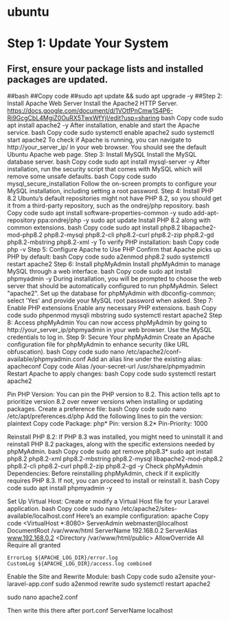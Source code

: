 # ubuntu
# Step 1: Update Your System
## First, ensure your package lists and installed packages are updated.
##bash
##Copy code
##sudo apt update && sudo apt upgrade -y
##Step 2: Install Apache Web Server
Install the Apache2 HTTP Server.
https://docs.google.com/document/d/1VOtfPnCmw1S4P6-Ri9GcgCbL4MgiZ0OuRX5TwxWfYjI/edit?usp=sharing
bash
Copy code
sudo apt install apache2 -y
After installation, enable and start the Apache service.
bash
Copy code
sudo systemctl enable apache2 sudo systemctl start apache2
To check if Apache is running, you can navigate to http://your_server_ip/ in your web browser. You should see the default Ubuntu Apache web page.
Step 3: Install MySQL
Install the MySQL database server.
bash
Copy code
sudo apt install mysql-server -y
After installation, run the security script that comes with MySQL which will remove some unsafe defaults.
bash
Copy code
sudo mysql_secure_installation
Follow the on-screen prompts to configure your MySQL installation, including setting a root password.
Step 4: Install PHP 8.2
Ubuntu’s default repositories might not have PHP 8.2, so you should get it from a third-party repository, such as the ondrej/php repository.
bash
Copy code
sudo apt install software-properties-common -y sudo add-apt-repository ppa:ondrej/php -y sudo apt update
Install PHP 8.2 along with common extensions.
bash
Copy code
sudo apt install php8.2 libapache2-mod-php8.2 php8.2-mysql php8.2-cli php8.2-curl php8.2-zip php8.2-gd php8.2-mbstring php8.2-xml -y
To verify PHP installation:
bash
Copy code
php -v
Step 5: Configure Apache to Use PHP
Confirm that Apache picks up PHP by default:
bash
Copy code
sudo a2enmod php8.2 sudo systemctl restart apache2
Step 6: Install phpMyAdmin
Install phpMyAdmin to manage MySQL through a web interface.
bash
Copy code
sudo apt install phpmyadmin -y
During installation, you will be prompted to choose the web server that should be automatically configured to run phpMyAdmin. Select "apache2".
Set up the database for phpMyAdmin with dbconfig-common; select 'Yes' and provide your MySQL root password when asked.
Step 7: Enable PHP extensions
Enable any necessary PHP extensions.
bash
Copy code
sudo phpenmod mysqli mbstring sudo systemctl restart apache2
Step 8: Access phpMyAdmin
You can now access phpMyAdmin by going to http://your_server_ip/phpmyadmin in your web browser. Use the MySQL credentials to log in.
Step 9: Secure Your phpMyAdmin
Create an Apache configuration file for phpMyAdmin to enhance security (like URL obfuscation).
bash
Copy code
sudo nano /etc/apache2/conf-available/phpmyadmin.conf
Add an alias line under the existing alias:
apacheconf
Copy code
Alias /your-secret-url /usr/share/phpmyadmin
Restart Apache to apply changes:
bash
Copy code
sudo systemctl restart apache2
 

Pin PHP Version: You can pin the PHP version to 8.2. This action tells apt to prioritize version 8.2 over newer versions when installing or updating packages.
Create a preference file:
bash
Copy code
sudo nano /etc/apt/preferences.d/php
Add the following lines to pin the version:
plaintext
Copy code
Package: php* Pin: version 8.2* Pin-Priority: 1000
 

Reinstall PHP 8.2: If PHP 8.3 was installed, you might need to uninstall it and reinstall PHP 8.2 packages, along with the specific extensions needed by phpMyAdmin.
bash
Copy code
sudo apt remove php8.3* 
sudo apt install php8.2 php8.2-xml php8.2-mbstring php8.2-mysql libapache2-mod-php8.2 php8.2-cli php8.2-curl php8.2-zip php8.2-gd -y
Check phpMyAdmin Dependencies: Before reinstalling phpMyAdmin, check if it explicitly requires PHP 8.3. If not, you can proceed to install or reinstall it.
bash
Copy code
sudo apt install phpmyadmin -y

Set Up Virtual Host: Create or modify a Virtual Host file for your Laravel application.
bash
Copy code
sudo nano /etc/apache2/sites-available/localhost.conf
Here’s an example configuration:
apache
Copy code
<VirtualHost *:8080>
	ServerAdmin webmaster@localhost
	DocumentRoot /var/www/html
	ServerName 192.168.0.2
ServerAlias www.192.168.0.2
	<Directory /var/www/html/public>
	    AllowOverride All
    	Require all granted
	</Directory>
 
	ErrorLog ${APACHE_LOG_DIR}/error.log
	CustomLog ${APACHE_LOG_DIR}/access.log combined
</VirtualHost>

Enable the Site and Rewrite Module:
bash
Copy code
sudo a2ensite your-laravel-app.conf sudo a2enmod rewrite sudo systemctl restart apache2
 

 




sudo nano apache2.conf

Then write this there after port.conf
ServerName localhost
